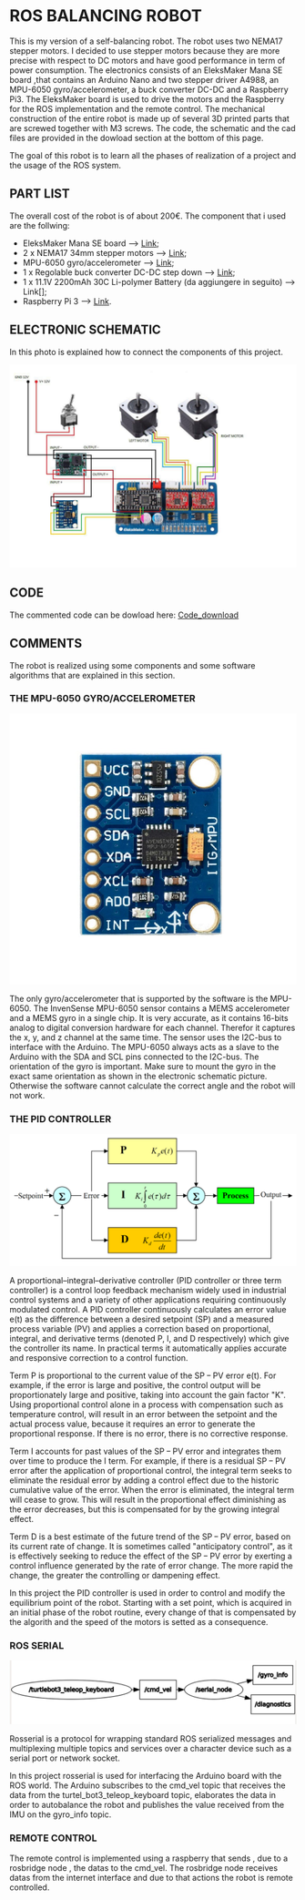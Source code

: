 # ROS BALANCING ROBOT

This is my version of a self-balancing robot. The robot uses two NEMA17 stepper motors. I decided to use stepper motors because they are more precise with respect to DC motors and have good performance in term of power consumption.
The electronics consists of an EleksMaker Mana SE board ,that contains an Arduino Nano and two stepper driver A4988, an MPU-6050 gyro/accelerometer, a buck converter DC-DC and a Raspberry Pi3.
The EleksMaker board is used to drive the motors and the Raspberry for the ROS implementation and the remote control.
The mechanical construction of the entire robot is made up of several 3D printed parts that are screwed together with M3 screws.
The code, the schematic and the cad files are provided in the dowload section at the bottom of this page.

The goal of this robot is to learn all the phases of realization of a project and the usage of the ROS system.

## PART LIST

The overall cost of the robot is of about 200€. The component that i used are the follwing:

- EleksMaker Mana SE board --> [Link](https://www.amazon.com/EleksMaker-ManaSE-Stepper-Controller-Engraver/dp/B06Y5Q29CR);
- 2 x NEMA17 34mm stepper motors --> [Link](https://www.amazon.it/gp/product/B01B2C7JU8/ref=oh_aui_detailpage_o05_s01?ie=UTF8&psc=1);
- MPU-6050 gyro/accelerometer --> [Link](https://www.amazon.it/gp/product/B00PL70P7K/ref=oh_aui_detailpage_o03_s00?ie=UTF8&psc=1);
- 1 x Regolable buck converter DC-DC step down --> [Link](https://www.amazon.it/gp/product/B01MQGMOKI/ref=oh_aui_detailpage_o01_s00?ie=UTF8&psc=1);
- 1 x 11.1V 2200mAh 30C Li-polymer Battery (da aggiungere in seguito) --> Link[];
- Raspberry Pi 3 --> [Link](https://www.amazon.it/Raspberry-PI-Model-Scheda-madre/dp/B01CD5VC92/ref=sr_1_3?ie=UTF8&qid=1526569586&sr=8-3&keywords=raspberry+pi+3).

## ELECTRONIC SCHEMATIC

In this photo is explained how to connect the components of this project.

![electronic_schematic](https://github.com/DiegoGiFo/Tirocinio/blob/master/Relazione/images/tot_scheme.jpg?raw=true "Schematic")

## CODE

The commented code can be dowload here: [Code_download](https://github.com/DiegoGiFo/Autobalancing_Robot/tree/master/complete_vs/final_balancing_robot/final)

## COMMENTS

The robot is realized using some components and some software algorithms that are explained in this section.

### THE MPU-6050 GYRO/ACCELEROMETER

![MPU-6050](https://github.com/DiegoGiFo/Tirocinio/blob/master/Relazione/images/mpu-6050.jpg?raw=true "Schematic")

The only gyro/accelerometer that is supported by the software is the MPU-6050.
The InvenSense MPU-6050 sensor contains a MEMS accelerometer and a MEMS gyro in a single chip. It is very accurate, as it contains 16-bits analog to digital conversion hardware for each channel. Therefor it captures the x, y, and z channel at the same time. The sensor uses the I2C-bus to interface with the Arduino.
The MPU-6050 always acts as a slave to the Arduino with the SDA and SCL pins connected to the I2C-bus.
The orientation of the gyro is important. Make sure to mount the gyro in the exact same orientation as shown in the electronic schematic picture. Otherwise the software cannot calculate the correct angle and the robot will not work.


### THE PID CONTROLLER

![PID](https://github.com/DiegoGiFo/Tirocinio/blob/master/Relazione/images/PID.png?raw=true "Schematic")

A proportional–integral–derivative controller (PID controller or three term controller) is a control loop feedback mechanism widely used in industrial control systems and a variety of other applications requiring continuously modulated control. A PID controller continuously calculates an error value e(t) as the difference between a desired setpoint (SP) and a measured process variable (PV) and applies a correction based on proportional, integral, and derivative terms (denoted P, I, and D respectively) which give the controller its name.
In practical terms it automatically applies accurate and responsive correction to a control function.


Term P is proportional to the current value of the SP − PV error e(t). For example, if the error is large and positive, the control output will be proportionately large and positive, taking into account the gain factor "K". Using proportional control alone in a process with compensation such as temperature control, will result in an error between the setpoint and the actual process value, because it requires an error to generate the proportional response. If there is no error, there is no corrective response.

Term I accounts for past values of the SP − PV error and integrates them over time to produce the I term. For example, if there is a residual SP − PV error after the application of proportional control, the integral term seeks to eliminate the residual error by adding a control effect due to the historic cumulative value of the error. When the error is eliminated, the integral term will cease to grow. This will result in the proportional effect diminishing as the error decreases, but this is compensated for by the growing integral effect.

Term D is a best estimate of the future trend of the SP − PV error, based on its current rate of change. It is sometimes called "anticipatory control", as it is effectively seeking to reduce the effect of the SP − PV error by exerting a control influence generated by the rate of error change. The more rapid the change, the greater the controlling or dampening effect.

In this project the PID controller is used in order to control and modify the equilibrium point of the robot.
Starting with a set point, which is acquired in an initial phase of the robot routine, every change of that is compensated by the algorith and the speed of the motors is setted as a consequence.


### ROS SERIAL

![graph_1](https://github.com/DiegoGiFo/Tirocinio/blob/master/Relazione/images/ros_graph1.png?raw=true "Schematic")

Rosserial is a protocol for wrapping standard ROS serialized messages and multiplexing multiple topics and services over a character device such as a serial port or network socket.

In this project rosserial is used for interfacing the Arduino board with the ROS world.
The Arduino subscribes to the cmd_vel topic that receives the data from the turtel_bot3_teleop_keyboard topic,
elaborates the data in order to autobalance the robot and publishes the value received from the IMU on the gyro_info topic.


### REMOTE CONTROL

The remote control is implemented using a raspberry that sends , due to a rosbridge node , the datas to the cmd_vel.
The rosbridge node receives datas from the internet interface and due to that actions the robot is remote controlled.
